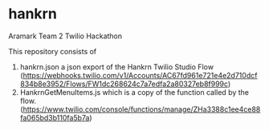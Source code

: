 # hankrn
Aramark Team 2 Twilio Hackathon

This repository consists of 
  1. hankrn.json a json export of the Hankrn Twilio Studio Flow (https://webhooks.twilio.com/v1/Accounts/AC67fd961e721e4e2d710dcf834b8e3952/Flows/FW1dc268624c7a7edfa2a80327eb8f999c)
  2. HankrnGetMenuItems.js which is a copy of the function called by the flow. (https://www.twilio.com/console/functions/manage/ZHa3388c1ee4ce88fa065bd3b110fa5b7a)
